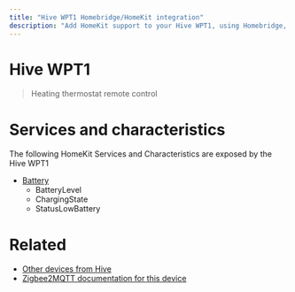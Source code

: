 ```yaml
---
title: "Hive WPT1 Homebridge/HomeKit integration"
description: "Add HomeKit support to your Hive WPT1, using Homebridge, Zigbee2MQTT and homebridge-z2m."
---
```

<!---
This file has been GENERATED using src/docgen/docgen.ts
DO NOT EDIT THIS FILE MANUALLY!
-->
# Hive WPT1
> Heating thermostat remote control


# Services and characteristics
The following HomeKit Services and Characteristics are exposed by
the Hive WPT1

* [Battery](../../battery.md)
  * BatteryLevel
  * ChargingState
  * StatusLowBattery


# Related
* [Other devices from Hive](../index.md#hive)
* [Zigbee2MQTT documentation for this device](https://www.zigbee2mqtt.io/devices/WPT1.html)